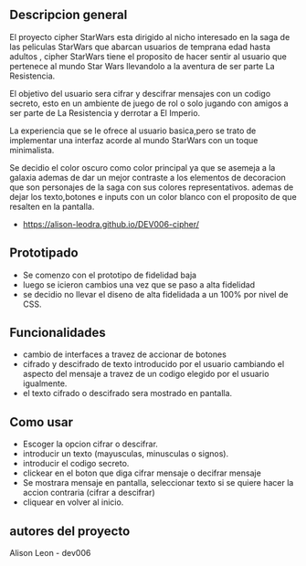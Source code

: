 ## Descripcion general
El proyecto cipher StarWars esta dirigido al nicho interesado en la saga de las peliculas StarWars que abarcan usuarios de temprana edad hasta adultos , cipher StarWars tiene el proposito de hacer sentir al usuario que pertenece al mundo Star Wars llevandolo a la aventura de ser parte La Resistencia.

El objetivo del usuario sera cifrar y descifrar mensajes con un codigo secreto, esto en un ambiente de juego de rol o solo jugando con amigos a ser parte de La Resistencia y derrotar a El Imperio.

La experiencia que se le ofrece al usuario basica,pero se trato de implementar una interfaz acorde al mundo StarWars con un toque minimalista.

Se decidio el color oscuro como color principal ya que se asemeja a la galaxia ademas de dar un mejor contraste a los elementos de decoracion que son personajes de la saga con sus colores representativos.
ademas de dejar los texto,botones e inputs con un color blanco con el proposito de que resalten en la pantalla.

* https://alison-leodra.github.io/DEV006-cipher/

## Prototipado
* Se comenzo con el prototipo de fidelidad baja
* luego se icieron cambios una vez que se paso a alta fidelidad
* se decidio no llevar el diseno de alta fidelidada a un 100% por nivel de CSS.

## Funcionalidades
* cambio de interfaces a travez de accionar de botones
* cifrado y descifrado de texto introducido por el usuario cambiando el   aspecto del mensaje a travez de un codigo elegido por el usuario igualmente.
* el texto cifrado o descifrado sera mostrado en pantalla.

## Como usar
* Escoger la opcion cifrar o descifrar.
* introducir un texto (mayusculas, minusculas o signos).
* introducir el codigo secreto.
* clickear en el boton que diga cifrar mensaje o decifrar mensaje
* Se mostrara mensaje en pantalla, seleccionar texto si se quiere hacer la accion contraria (cifrar a descifrar)
* cliquear en volver al inicio.
## autores del proyecto
Alison Leon - dev006
